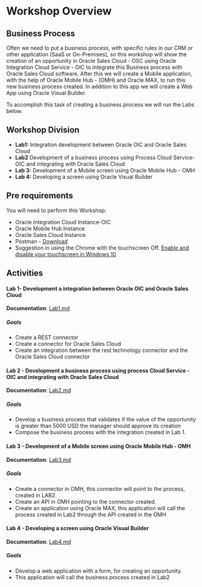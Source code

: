 # Workshop Overview
## Business Process

Often we need to put a business process, with specific rules in our CRM or other application (SaaS or On-Premises), so this workshop will show the creation of an opportunity in Oracle Sales Cloud - OSC using Oracle Integration Cloud Service - OIC to integrate this Business process with Oracle Sales Cloud software. After this we will create a Mobile application, with the help of Oracle Mobile Hub - (OMH) and Oracle MAX, to run this new business process created. In addition to this app we will create a Web App using Oracle Visual Builder. 

To accomplish this task of creating a business process we will run the Labs below.


## Workshop Division
- **Lab1:** Integration development between Oracle OIC and Oracle Sales Cloud
- **Lab2** Development of a business process using Process Cloud Service-OIC and integrating with Oracle Sales Cloud
- **Lab 3:** Development of a Mobile screen using Oracle Mobile Hub - OMH
- **Lab 4:** Developing a screen using Oracle Visual Builder

## Pre requirements
You will need to perform this Workshop:
- Oracle Integration Cloud Instance-OIC
- Oracle Mobile Hub Instance
- Oracle Sales Cloud Instance
- Postman - [Download](https://www.getpostman.com/)
- Suggestion in using the Chrome with the touchscreen Off. [Enable and disable your touchscreen in Windows 10](https://support.microsoft.com/en-us/help/4028019/windows-enable-and-disable-your-touchscreen-in-windows-10)

## Activities

#### Lab 1- Development a integration between Oracle OIC and Oracle Sales Cloud
**Documentation**: [Lab1.md](https://github.com/matheus-neia/Oracle/blob/master/paas4saas/lab1.md)
##### Goals
- Create a REST connector
- Create a connector for Oracle Sales Cloud
- Create an integration between the rest technology connector and the Oracle Sales Cloud connector

#### Lab 2 - Development a business process using process Cloud Service - OIC and integrating with Oracle Sales Cloud
**Documentation**: [Lab2.md](https://github.com/matheus-neia/Oracle/blob/master/paas4saas/lab2.md)
##### Goals
- Develop a business process that validates if the value of the opportunity is greater than 5000 USD the manager should approve its creation 
- Compose the business process with the integration created in Lab 1.

#### Lab 3 - Development of a Mobile screen using Oracle Mobile Hub - OMH
**Documentation**: [Lab3.md](https://github.com/matheus-neia/Oracle/blob/master/paas4saas/lab3.md)
##### Goals
- Create a connector in OMH, this connector will point to the process, created in LAB2. 
- Create an API in OMH pointing to the connector created.
- Create an application using Oracle MAX, this application will call the process created in Lab2 through the API created in the OMH

#### Lab 4 - Developing a screen using Oracle Visual Builder
**Documentation**: [Lab4.md](https://github.com/matheus-neia/Oracle/blob/master/paas4saas/lab4.md)
##### Goals
- Develop a web application with a form, for creating an opportunity. 
- This application will call the business process created in Lab2